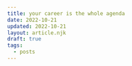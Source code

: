 ```yaml
---
title: your career is the whole agenda
date: 2022-10-21
updated: 2022-10-21
layout: article.njk
draft: true
tags:
  - posts
---
```

